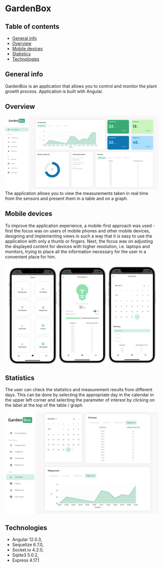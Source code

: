 # GardenBox

## Table of contents
* [General info](#general-info)
* [Overview](#overwiev)
* [Mobile devices](#mobile)
* [Statistics](#statistics)
* [Technologies](#technologies)

## General info
GardenBox is an application that allows you to control and monitor the plant growth process. Application is built with Angular.

## Overview
![Dashboard view](./src/assets/img/dashboard.jpg)
The application allows you to view the measurements taken in real time from the sensors and present them in a table and on a graph.

## Mobile devices
To improve the application experience, a mobile-first approach was used - first the focus was on users of mobile phones and other mobile devices, designing and implementing views in such a way that it is easy to use the application with only a thumb or fingers. Next, the focus was on adjusting the displayed content for devices with higher resolution, i.e. laptops and monitors, trying to place all the information necessary for the user in a convenient place for him.

![App view on mobile devices](./src/assets/img/mobile.jpg)

## Statistics
The user can check the statistics and measurement results from different days. This can be done by selecting the appropriate day in the calendar in the upper left corner and selecting the parameter of interest by clicking on the label at the top of the table / graph.

![Statistics](./src/assets/img/stats.jpg)
## Technologies
* Angular 12.0.3,
* Sequelize 6.7.0,
* Socket.io 4.2.0,
* Sqlite3 5.0.2,
* Express 4.17.1
